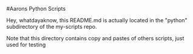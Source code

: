 #Aarons Python Scripts

Hey, whatdayaknow, this README.md is actually located in the "python" subdirectory of the my-scripts repo.

Note that this directory contains copy and pastes of others scripts, just used for testing

